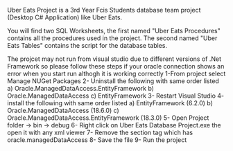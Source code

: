 Uber Eats Project is a 3rd Year Fcis Students database team project (Desktop C# Application) like Uber Eats.

You will find two SQL Worksheets, the first named "Uber Eats Procedures" contains all the procedures used in the project. The second named "Uber Eats Tables" contains the script for the database tables.

The projcet may not run from visual studio due to different versions of .Net Framework so please follow these steps if your oracle connection shows an error when you start run althogh it is working correctly
1-From project select Manage NUGet Packages 
2- Uninstall the following with same order listed
    a) Oracle.ManagedDataAccess.EntityFramework
    b) Oracle.ManagedDataAccess
    c) EntityFramework
3- Restart Visual Studio
4- install the following with same order listed
    a) EntityFramework (6.2.0)
    b) Oracle.ManagedDataAccess (18.6.0)
    c) Oracle.ManagedDataAccess.EntityFramework (18.3.0)
5- Open Project folder -> bin -> debug
6- Right click on Uber Eats Database Project.exe the open it with any xml viewer
7- Remove the section tag which has oracle.managedDataAccess
8- Save the file
9- Run the project

